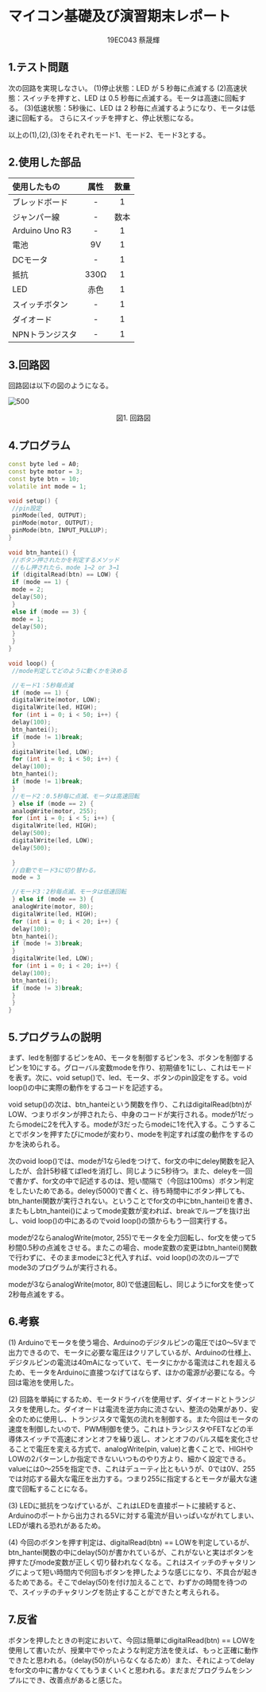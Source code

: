 # マイコン基礎及び演習期末レポート

<div style="text-align: center;">
19EC043 蔡晟輝
</div>

## 1.テスト問題
           
次の回路を実現しなさい。
(1)停止状態：LED が 5 秒毎に点滅する
(2)高速状態：スイッチを押すと、LED は 0.5 秒毎に点滅する。モータは高速に回転する。
(3)低速状態：5秒後に、LED は 2 秒毎に点滅するようになり、モータは低速に回転する。
さらにスイッチを押すと、停止状態になる。

以上の(1),(2),(3)をそれぞれモード1、モード2、モード3とする。

## 2.使用した部品

| 使用したもの | 属性 | 数量 |
| :--- | :---: | :---: |
| ブレッドボード | - | 1 |
| ジャンパー線 | - | 数本 |
| Arduino Uno R3 | - | 1 |
| 電池 | 9V | 1 |
| DCモータ | - | 1 |
| 抵抗 | 330Ω | 1 |
| LED | 赤色 | 1 |
| スイッチボタン | - | 1 |
| ダイオード | - | 1 |
| NPNトランジスタ | - | 1 |

## 3.回路図

回路図は以下の図のようになる。

![500](マイコン期末.png)

<div style="text-align: center;">
図1. 回路図
</div>

## 4.プログラム
```c++
const byte led = A0;
const byte motor = 3;
const byte btn = 10;
volatile int mode = 1;

void setup() {
 //pin設定
 pinMode(led, OUTPUT);
 pinMode(motor, OUTPUT);
 pinMode(btn, INPUT_PULLUP);
}
  
void btn_hantei() {
 //ボタン押されたかを判定するメソッド
 //もし押されたら、mode 1→2 or 3→1
 if (digitalRead(btn) == LOW) {
 if (mode == 1) {
 mode = 2;
 delay(50);
 }
 else if (mode == 3) {
 mode = 1;
 delay(50);
 }
 }
}
  
void loop() {
 //mode判定してどのように動くかを決める

 //モード1：5秒毎点滅
 if (mode == 1) {
 digitalWrite(motor, LOW);
 digitalWrite(led, HIGH);
 for (int i = 0; i < 50; i++) {
 delay(100);
 btn_hantei();
 if (mode != 1)break;
 }
 digitalWrite(led, LOW);
 for (int i = 0; i < 50; i++) {
 delay(100);
 btn_hantei();
 if (mode != 1)break;
 }
 //モード2：0.5秒毎に点滅、モータは高速回転
 } else if (mode == 2) {
 analogWrite(motor, 255);
 for (int i = 0; i < 5; i++) {
 digitalWrite(led, HIGH);
 delay(500);
 digitalWrite(led, LOW);
 delay(500);
  
 }
 //自動でモード3に切り替わる。
 mode = 3

 //モード3：2秒毎点滅、モータは低速回転
 } else if (mode == 3) {
 analogWrite(motor, 80);
 digitalWrite(led, HIGH);
 for (int i = 0; i < 20; i++) {
 delay(100);
 btn_hantei();
 if (mode != 3)break;
 }
 digitalWrite(led, LOW);
 for (int i = 0; i < 20; i++) {
 delay(100);
 btn_hantei();
 if (mode != 3)break;
 }
 }
}
```

## 5.プログラムの説明

まず、ledを制御するピンをA0、モータを制御するピンを3、ボタンを制御するピンを10にする。グローバル変数modeを作り、初期値を1にし、これはモードを表す。次に、void setup()で、led、モータ、ボタンのpin設定をする。void loop()の中に実際の動作をするコードを記述する。

void setup()の次は、btn_hanteiという関数を作り、これはdigitalRead(btn)がLOW、つまりボタンが押されたら、中身のコードが実行される。modeが1だったらmodeに2を代入する。modeが3だったらmodeに1を代入する。こうすることでボタンを押すたびにmodeが変わり、modeを判定すれば度の動作をするのかを決められる。

次のvoid loop()では、modeが1ならledをつけて、for文の中にdeley関数を記入したが、合計5秒経てばledを消灯し、同じように5秒待つ。また、deleyを一回で書かず、for文の中で記述するのは、短い間隔で（今回は100ms）ボタン判定をしたいためである。deley(5000)で書くと、待ち時間中にボタン押しても、btn_hantei関数が実行されない。ということでfor文の中にbtn_hantei()を書き、またもしbtn_hantei()によってmode変数が変われば、breakでループを抜け出し、void loop()の中にあるのでvoid loop()の頭からもう一回実行する。

modeが2ならanalogWrite(motor, 255)でモータを全力回転し、for文を使って5秒間0.5秒の点滅をさせる。またこの場合、mode変数の変更はbtn_hantei()関数で行わずに、そのままmodeに3と代入すれば、void loop()の次のループでmode3のプログラムが実行される。

modeが3ならanalogWrite(motor, 80)で低速回転し、同じようにfor文を使って2秒毎点滅をする。

## 6.考察

(1) Arduinoでモータを使う場合、Arduinoのデジタルピンの電圧では0〜5Vまで出力できるので、モータに必要な電圧はクリアしているが、Arduinoの仕様上、デジタルピンの電流は40mAになっていて、モータにかかる電流はこれを超えるため、モータをArduinoに直接つなげてはならず、ほかの電源が必要になる。今回は電池を使用した。

(2) 回路を単純にするため、モータドライバを使用せず、ダイオードとトランジスタを使用した。ダイオードは電流を逆方向に流さない、整流の効果があり、安全のために使用し、トランジスタで電気の流れを制御する。また今回はモータの速度を制御したいので、PWM制御を使う。これはトランジスタやFETなどの半導体スイッチで高速にオンとオフを繰り返し、オンとオフのパルス幅を変化させることで電圧を変える方式で、analogWrite(pin, value)と書くことで、HIGHやLOWの2パターンしか指定できないいつものやり方より、細かく設定できる。valueには0～255を指定でき、これはデューティ比ともいうが、0では0V、255では対応する最大な電圧を出力する。つまり255に指定するとモータが最大な速度で回転することになる。

(3) LEDに抵抗をつなげているが、これはLEDを直接ポートに接続すると、Arduinoのポートから出力される5Vに対する電流が目いっぱいながれてしまい、LEDが壊れる恐れがあるため。

(4) 今回のボタンを押す判定は、digitalRead(btn) == LOWを判定しているが、btn_hantei関数の中にdelay(50)が書かれているが、これがないと実はボタンを押すたびmode変数が正しく切り替われなくなる。これはスイッチのチャタリングによって短い時間内で何回もボタンを押したような感じになり、不具合が起きるためである。そこでdelay(50)を付け加えることで、わずかの時間を待つので、スイッチのチャタリングを防止することができたと考えられる。

## 7.反省

ボタンを押したときの判定において、今回は簡単にdigitalRead(btn) == LOWを使用して書いたが、授業中でやったような判定方法を使えば、もっと正確に動作できたと思われる。（delay(50)がいらなくなるため）また、それによってdelayをfor文の中に書かなくてもうまくいくと思われる。まだまだプログラムをシンプルにでき、改善点があると感じた。

